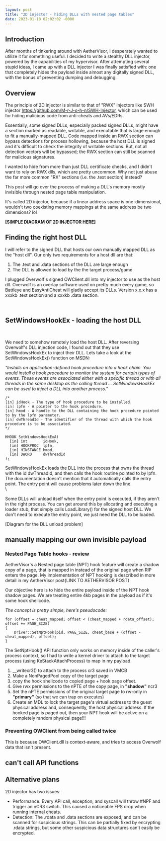 ```yaml
---
layout: post
title: "2D injector - hiding DLLs with nested page tables"
date: 2023-01-10 02:02:02 -0000
---
```


## Introduction

After months of tinkering around with AetherVisor, I desperately wanted to utilize it for something useful. I decided to write a stealthy DLL injector, powered by the capabilities of my hypervisor. After attempting several stupid ideas, I came up with a DLL injector I was finally satisfied with: one that completely hides the payload inside almost any digitally signed DLL, with the bonus of preventing dumping and debugging. 

## Overview

The principle of 2D injector is similar to that of "RWX" injectors like SWH injector https://github.com/M-r-J-o-h-n/SWH-Injector, which can be used for hiding malicious code from anti-cheats and AVs/EDRs.

Essentially, some signed DLLs, especially packed signed DLLs, might have a section marked as readable, writable, and executable that is large enough to fit a manually-mapped DLL. Code mapped inside an RWX section can bypass detections for process hollowing, because the host DLL is signed and it's difficult to check the integrity of writable sections. But, not all detection vectors will be bypassed; the RWX section can still be scanned for malicious signatures.

I wanted to hide from more than just DLL certificate checks, and I didn't want to rely on RWX dlls, which are pretty uncommon. Why not just abuse the far more common "RX" sections (i.e. the .text section) instead?

This post will go over the process of making a DLL's memory mostly invisible through nested page table manipulation. 

It's called 2D injector, because if a linear address space is one-dimensional, wouldn't two coexisting memory mappings at the same address be two dimensions? lol


**[SIMPLE DIAGRAM OF 2D INJECTOR HERE]**

## Finding the right host DLL

I will refer to the signed DLL that hosts our own manually mapped DLL as the "host dll". Our only two requirements for a host dll are that:

1. The .text and .data sections of the DLL are large enough 
&nbsp;
2. The DLL is allowed to load by the the target process/game 

I plugged Overwolf's signed OWClient.dll into my injector to use as the host dll. Overwolf is an overlay software used on pretty much every game, so Battleye and EasyAntiCheat will gladly accept its DLLs. Version x.x.x has a xxxkb .text section and a xxxkb .data section.

&nbsp;
&nbsp;
&nbsp;

## SetWindowsHookEx - loading the host DLL

&nbsp;
&nbsp;

We need to somehow remotely load the host DLL. After reversing Overwolf's DLL injection code, I found out that they use SetWindowsHookEx to inject their DLL. Lets take a look at the SetWindowsHookEx() function on MSDN:

*"Installs an application-defined hook procedure into a hook chain. You would install a hook procedure to monitor the system for certain types of events. These events are associated either with a specific thread or with all threads in the same desktop as the calling thread ... SetWindowsHookEx can be used to inject a DLL into another process."*

```
/*
[in] idHook - The type of hook procedure to be installed.
[in] lpfn - A pointer to the hook procedure.
[in] hmod - A handle to the DLL containing the hook procedure pointed to by the lpfn parameter. 
[in] dwThreadId - The identifier of the thread with which the hook procedure is to be associated. 
*/

HHOOK SetWindowsHookExA(
  [in] int       idHook,
  [in] HOOKPROC  lpfn,
  [in] HINSTANCE hmod,
  [in] DWORD     dwThreadId
);
```
SetWindowsHookEx loads the DLL into the process that owns the thread with the id dwThreadId, and then calls the hook routine pointed to by lpfn.  The documentation doesn't mention that it automatically calls the entry point. The entry point will cause problems later down the line. 
\
\

Some DLLs will unload itself when the entry point is executed, if they aren't in the right process. You can get around this by allocating and executing a loader stub, that simply calls LoadLibrary() for the signed host DLL.  We don't need to execute the entry point, we just need the DLL to be loaded. 

[Diagram for the DLL unload problem]


## manually mapping our own invisible payload

### Nested Page Table hooks - review

AetherVisor's a Nested page table (NPT) hook feature will create a shadow copy of a page, that is mapped in instead of the original page when RIP enters the page. My implementation of NPT hooking is described in more detail in my AetherVisor post{LINK TO AETHERVISOR POST}

Our objective here is to hide the entire payload inside of the NPT hook shadow pages. We are treating entire 4kb pages in the payload as if it's some hook shellcode. 

*The concept is pretty simple, here's pseudocode:*
```
for (offset = cheat_mapped; offset < (cheat_mapped + rdata_offset); offset += PAGE_SIZE)
{
    Driver::SetNptHook(pid, PAGE_SIZE, cheat_base + (offset - cheat_mapped), offset);
}	
```

The SetNptHook() API function only works on memory inside of the caller's process context, so I had to write a kernel driver to attach to the target process (using KeStackAttachProcess) to map in my payload. 


1. __writecr3() to attach to the process cr3 saved in VMCB
2. Make a NonPagedPool copy of the target page 
3. copy the hook shellcode to copied page + hook page offset.    
4. Give rwx permissions to the nPTE of the copy page, in **"shadow"** ncr3
5. Set the nPTE permissions of the original target page to rw-only in **"primary"** (so that we can trap on executes) 
6. Create an MDL to lock the target page's virtual address to the guest physical address and, consequently, the host physical address. If the hooked page is paged out, then your NPT hook will be active on a completely random physical page!!!





### Preventing OWClient from being called twice

This is because OWClient.dll is context-aware, and tries to access Overwolf data that isn't present.


## can't call API functions


## Alternative plans 

2D injector has two issues:
- Performance: Every API call, exception, and syscall will throw #NPF and trigger an nCR3 switch. This caused a noticeable FPS drop when running internal cheats.
- Detection: The .rdata and .data sections are exposed, and can be scanned for suspicious strings. This can be partially fixed by encrypting .rdata strings, but some other suspicious data structures can't easily be encrypted.

